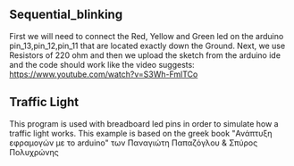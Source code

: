 Sequential_blinking
--------

First we will need to connect the Red, Yellow and Green led on the arduino pin_13,pin_12,pin_11 that are located exactly down the Ground. Next, we use Resistors of 220 ohm and  then we upload the sketch from the arduino ide and the code should work like the video suggests: https://www.youtube.com/watch?v=S3Wh-FmlTCo


Traffic Light
----------

This program is used with breadboard led pins in order to simulate how a traffic light works. This example is based on the greek book "Ανάπτυξη εφραμογών με το arduino" των Παναγιώτη Παπαζόγλου & Σπύρος Πολυχρώνης
